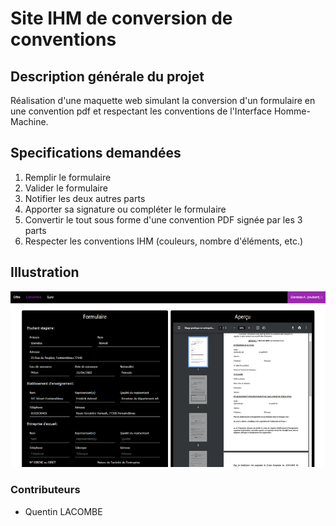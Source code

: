 # Site IHM de conversion de conventions

## Description générale du projet

Réalisation d'une maquette web simulant la conversion d'un formulaire en une convention pdf et respectant les conventions de l'Interface Homme-Machine.


## Specifications demandées

1. Remplir le formulaire
2. Valider le formulaire
3. Notifier les deux autres parts
4. Apporter sa signature ou compléter le formulaire
5. Convertir le tout sous forme d'une convention PDF signée par les 3 parts
6. Respecter les conventions IHM (couleurs, nombre d'éléments, etc.)

## Illustration

![IHM de la conversion de convention](https://github.com/1tneuq/1tneuq.github.io/blob/main/img/ihmconv.png)


### Contributeurs

- Quentin LACOMBE
